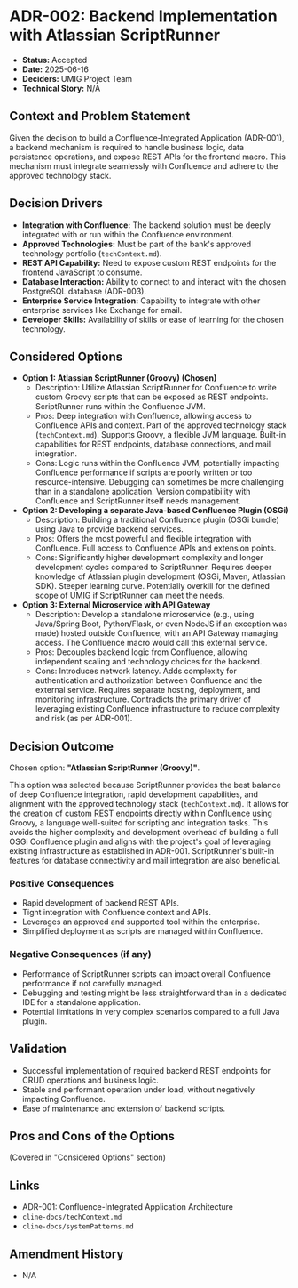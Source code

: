 # ADR-002: Backend Implementation with Atlassian ScriptRunner

*   **Status:** Accepted
*   **Date:** 2025-06-16
*   **Deciders:** UMIG Project Team
*   **Technical Story:** N/A

## Context and Problem Statement

Given the decision to build a Confluence-Integrated Application (ADR-001), a backend mechanism is required to handle business logic, data persistence operations, and expose REST APIs for the frontend macro. This mechanism must integrate seamlessly with Confluence and adhere to the approved technology stack.

## Decision Drivers

*   **Integration with Confluence:** The backend solution must be deeply integrated with or run within the Confluence environment.
*   **Approved Technologies:** Must be part of the bank's approved technology portfolio (`techContext.md`).
*   **REST API Capability:** Need to expose custom REST endpoints for the frontend JavaScript to consume.
*   **Database Interaction:** Ability to connect to and interact with the chosen PostgreSQL database (ADR-003).
*   **Enterprise Service Integration:** Capability to integrate with other enterprise services like Exchange for email.
*   **Developer Skills:** Availability of skills or ease of learning for the chosen technology.

## Considered Options

*   **Option 1: Atlassian ScriptRunner (Groovy) (Chosen)**
    *   Description: Utilize Atlassian ScriptRunner for Confluence to write custom Groovy scripts that can be exposed as REST endpoints. ScriptRunner runs within the Confluence JVM.
    *   Pros: Deep integration with Confluence, allowing access to Confluence APIs and context. Part of the approved technology stack (`techContext.md`). Supports Groovy, a flexible JVM language. Built-in capabilities for REST endpoints, database connections, and mail integration.
    *   Cons: Logic runs within the Confluence JVM, potentially impacting Confluence performance if scripts are poorly written or too resource-intensive. Debugging can sometimes be more challenging than in a standalone application. Version compatibility with Confluence and ScriptRunner itself needs management.
*   **Option 2: Developing a separate Java-based Confluence Plugin (OSGi)**
    *   Description: Building a traditional Confluence plugin (OSGi bundle) using Java to provide backend services.
    *   Pros: Offers the most powerful and flexible integration with Confluence. Full access to Confluence APIs and extension points.
    *   Cons: Significantly higher development complexity and longer development cycles compared to ScriptRunner. Requires deeper knowledge of Atlassian plugin development (OSGi, Maven, Atlassian SDK). Steeper learning curve. Potentially overkill for the defined scope of UMIG if ScriptRunner can meet the needs.
*   **Option 3: External Microservice with API Gateway**
    *   Description: Develop a standalone microservice (e.g., using Java/Spring Boot, Python/Flask, or even NodeJS if an exception was made) hosted outside Confluence, with an API Gateway managing access. The Confluence macro would call this external service.
    *   Pros: Decouples backend logic from Confluence, allowing independent scaling and technology choices for the backend.
    *   Cons: Introduces network latency. Adds complexity for authentication and authorization between Confluence and the external service. Requires separate hosting, deployment, and monitoring infrastructure. Contradicts the primary driver of leveraging existing Confluence infrastructure to reduce complexity and risk (as per ADR-001).

## Decision Outcome

Chosen option: **"Atlassian ScriptRunner (Groovy)"**.

This option was selected because ScriptRunner provides the best balance of deep Confluence integration, rapid development capabilities, and alignment with the approved technology stack (`techContext.md`). It allows for the creation of custom REST endpoints directly within Confluence using Groovy, a language well-suited for scripting and integration tasks. This avoids the higher complexity and development overhead of building a full OSGi Confluence plugin and aligns with the project's goal of leveraging existing infrastructure as established in ADR-001. ScriptRunner's built-in features for database connectivity and mail integration are also beneficial.

### Positive Consequences

*   Rapid development of backend REST APIs.
*   Tight integration with Confluence context and APIs.
*   Leverages an approved and supported tool within the enterprise.
*   Simplified deployment as scripts are managed within Confluence.

### Negative Consequences (if any)

*   Performance of ScriptRunner scripts can impact overall Confluence performance if not carefully managed.
*   Debugging and testing might be less straightforward than in a dedicated IDE for a standalone application.
*   Potential limitations in very complex scenarios compared to a full Java plugin.

## Validation

*   Successful implementation of required backend REST endpoints for CRUD operations and business logic.
*   Stable and performant operation under load, without negatively impacting Confluence.
*   Ease of maintenance and extension of backend scripts.

## Pros and Cons of the Options

(Covered in "Considered Options" section)

## Links

*   ADR-001: Confluence-Integrated Application Architecture
*   `cline-docs/techContext.md`
*   `cline-docs/systemPatterns.md`

## Amendment History

*   N/A